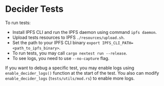 # Decider Tests

To run tests:
- Install IPFS CLI and run the IPFS daemon using command `ipfs daemon`.
- Upload tests resources to IPFS `./resources/upload.sh`.
- Set the path to your IPFS CLI binary `export IPFS_CLI_PATH=<path_to_ipfs_binary>`.
- To run tests, you may call `cargo nextest run --release`.
- To see logs, you need to use `--no-capture` flag.


If you want to debug a specific test, you may enable logs using `enable_decider_logs()` function at the start of the test.
You also can modify `enable_decider_logs` (`tests/utils/mod.rs`) to enable more logs.

